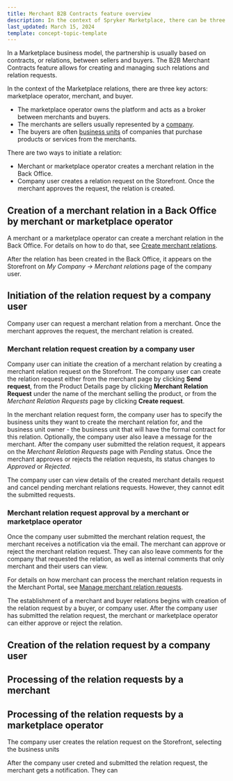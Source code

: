 ```yaml
---
title: Merchant B2B Contracts feature overview
description: In the context of Spryker Marketplace, there can be three key figures- company user and merchant, that can set up relations.
last_updated: March 15, 2024
template: concept-topic-template
---
```


In a Marketplace business model, the partnership is usually based on contracts, or relations, between sellers and buyers.
The B2B Merchant Contracts feature allows for creating and managing such relations and relation requests.

In the context of the Marketplace relations, there are three key actors: marketplace operator, merchant, and buyer.

* The marketplace operator owns the platform and acts as a broker between merchants and buyers.
* The merchants are sellers usually represented by a [company](/docs/pbc/all/customer-relationship-management/{{page.version}}/base-shop/company-account-feature-overview/company-accounts-overview.html#company).
* The buyers are often [business units](/docs/pbc/all/customer-relationship-management/{{page.version}}/base-shop/company-account-feature-overview/business-units-overview.html) of companies that purchase products or services from the merchants.

There are two ways to initiate a relation:

- Merchant or marketplace operator creates a merchant relation in the Back Office.
- Company user creates a relation request on the Storefront. Once the merchant approves the request, the relation is created.

## Creation of a merchant relation in a Back Office by merchant or marketplace operator

A merchant or a marketplace operator can create a merchant relation in the Back Office. For details on how to do that, see [Create merchant relations](/docs/pbc/all/merchant-management/{{page.version}}/marketplace/manage-in-the-back-office/manage-merchant-relations\create-merchant-relations.html).

After the relation has been created in the Back Office, it appears on the Storefront on *My Company -> Merchant relations* page of the company user.

## Initiation of the relation request by a company user

Company user can request a merchant relation from a merchant. Once the merchant approves the request, the merchant relation is created.

### Merchant relation request creation by a company user

Company user can initiate the creation of a merchant relation by creating a merchant relation request on the Storefront. The company user can create the relation request either from the merchant page by clicking **Send request**, from the Product Details page by clicking **Merchant Relation Request** under the name of the merchant selling the product, or from the *Merchant Relation Requests* page by clicking **Create request**.

In the merchant relation request form, the company user has to specify the business units they want to create the merchant relation for, and the business unit owner - the business unit that will have the formal contract for this relation. Optionally, the company user also leave a message for the merchant.
After the company user submitted the relation request, it appears on the *Merchant Relation Requests* page with *Pending* status. Once the merchant approves or rejects the relation requests, its status changes to *Approved* or *Rejected*.

The company user can view details of the created merchant details request and cancel pending merchant relations requests. However, they cannot edit the submitted requests.

### Merchant relation request approval by a merchant or marketplace operator

Once the company user submitted the merchant relation request, the merchant receives a notification via the email.
The merchant can approve or reject the merchant relation request. They can also leave comments for the company that requested the relation, as well as internal comments that only merchant and their users can view.

For details on how merchant can process the merchant relation requests in the Merchant Portal, see [Manage merchant relation requests](/docs/pbc/all/merchant-management/{{page.version}}/marketplace/merchant-relations-in-merchant-portal/manage-merchant-relation-requests.html).


The establishment of a merchant and buyer relations begins with creation of the relation request by a buyer, or company user. After the company user has submitted the relation request, the merchant or marketplace operator can either approve or reject the relation.

## Creation of the relation request by a company user

## Processing of the relation requests by a merchant

## Processing of the relation requests by a marketplace operator


The company user creates the relation request on the Storefront, selecting the business units

After the company user creted and submitted the relation request, the merchant gets a notification.
They can 